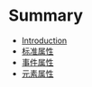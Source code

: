 # Summary

* [Introduction](README.md)
* [标准属性](attribute_base.md)
* [事件属性](attribute_event.md)
* [元素属性](attribute_element.md)

